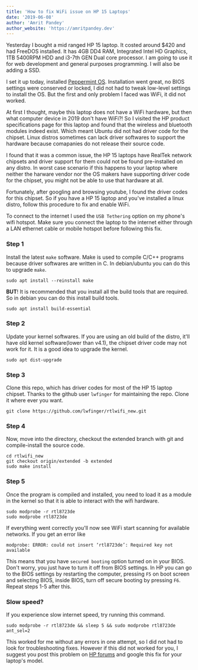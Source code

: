 ```yaml
---
title: 'How to fix WiFi issue on HP 15 Laptops'
date: '2019-06-08'
author: 'Amrit Pandey'
author_website: 'https://amritpandey.dev'
---
```


Yesterday I bought a mid ranged HP 15 laptop. It costed around $420 and had FreeDOS installed. It has 4GB DD4 RAM, Integrated Intel HD Graphics, 1TB 5400RPM HDD and i3-7th GEN Dual core processor. I am going to use it for web development and general purposes programming. I will also be adding a SSD.

I set it up today, installed [Peppermint OS](https://peppermintos.com/). Installation went great, no BIOS settings were conserved or locked, I did not had to tweak low-level settings to install the OS. But the first and only problem I faced was WiFi, it did not worked.

At first I thought, maybe this laptop does not have a WiFi hardware, but then what computer device in 2019 don't have WiFi?! So I visited the HP product specifications page for this laptop and found that the wireless and bluetooth modules indeed exist. Which meant Ubuntu did not had driver code for the chipset. Linux distros sometimes can lack driver softwares to support the hardware because comapanies do not release their source code. 

I found that it was a common issue, the HP 15 laptops have RealTek network chipsets and driver support for them could not be found pre-installed on any distro. In worst case scenario if this happens to your laptop where neither the harware vendor nor the OS makers have supporting driver code for the chipset, you might not be able to use that hardware at all.

Fortunately, after googling and browsing youtube, I found the driver codes for this chipset. So if you have a HP 15 laptop and you've installed a linux distro, follow this procedure to fix and enable WiFi.

To connect to the internet I used the `USB Tethering` option on my phone's wifi hotspot. Make sure you connect the laptop to the internet either through a LAN ethernet cable or mobile hotspot before following this fix.

### Step 1
 Install the latest `make` software. Make is used to compile C/C++ programs because driver softwares are written in C. In debian/ubuntu you can do this to upgrade `make`.
```
sudo apt install --reinstall make
```
**BUT**! It is recommended that you install all the build tools that are required. So in debian you can do this install build tools.
```
sudo apt install build-essential
```

### Step 2
Update your kernel softwares. If you are using an old build of the distro, it'll have old kernel software(lower than v4.1), the chipset driver code may not work for it. It is a good idea to upgrade the kernel.
```
sudo apt dist-upgrade
```

### Step 3
Clone this repo, which has driver codes for most of the HP 15 laptop chipset. Thanks to the github user `lwfinger` for maintaining the repo. Clone it where ever you want.
```
git clone https://github.com/lwfinger/rtlwifi_new.git
```

### Step 4
Now, move into the directory, checkout the extended branch with git and compile-install the source code.
```
cd rtlwifi_new
git checkout origin/extended -b extended
sudo make install
```

### Step 5
Once the program is compiled and installed, you need to load it as a module in the kernel so that it is able to interact with the wifi hardware.
```
sudo modprobe -r rtl8723de
sudo modprobe rtl8723de
```

 If everything went correctly you'll now see WiFi start scanning for available networks. If you get an error like
```
modprobe: ERROR: could not insert ‘rtl8723de’: Required key not available
```
This means that you have `secured booting` option turned on in your BIOS. Don't worry, you just have to turn it off from BIOS settings. In HP you can go to the BIOS settings by restarting the computer, pressing `F5` on boot screen and selecting BIOS, inside BIOS, turn off secure booting by pressing `F6`. Repeat steps 1-5 after this.

### Slow speed?
If you experience slow internet speed, try running this command.
```
sudo modprobe -r rtl8723de && sleep 5 && sudo modprobe rtl8723de ant_sel=2
```

This worked for me without any errors in one attempt, so I did not had to look for troubleshooting fixes. However if this did not worked for you, I suggest you post this problem on [HP forums](https://h30434.www3.hp.com/) and google this fix for your laptop's model.

